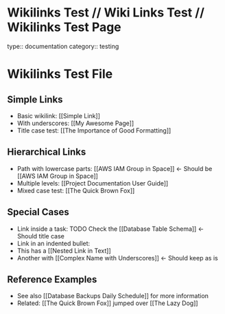 # Wikilinks Test // Wiki Links Test // Wikilinks Test Page


type:: documentation
category:: testing

# Wikilinks Test File

## Simple Links
- Basic wikilink: [[Simple Link]]
- With underscores: [[My Awesome Page]]
- Title case test: [[The Importance of Good Formatting]]

## Hierarchical Links
- Path with lowercase parts: [[AWS IAM Group in Space]] <- Should be [[AWS IAM Group in Space]]
- Multiple levels: [[Project Documentation User Guide]]
- Mixed case test: [[The Quick Brown Fox]]

## Special Cases
- Link inside a task: TODO Check the [[Database Table Schema]] <- Should title case
- Link in an indented bullet:
- This has a [[Nested Link in Text]]
- Another with [[Complex Name with Underscores]] <- Should keep as is

## Reference Examples
- See also [[Database Backups Daily Schedule]] for more information
- Related: [[The Quick Brown Fox]] jumped over [[The Lazy Dog]]
